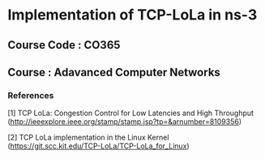 # Implementation of TCP-LoLa in ns-3

## Course Code : CO365
## Course : Adavanced Computer Networks

### References

[1] TCP LoLa: Congestion Control for Low Latencies and High Throughput (http://ieeexplore.ieee.org/stamp/stamp.jsp?tp=&arnumber=8109356)

[2] TCP LoLa implementation in the Linux Kernel (https://git.scc.kit.edu/TCP-LoLa/TCP-LoLa_for_Linux)
